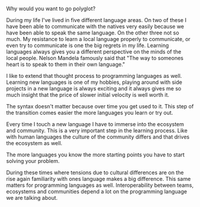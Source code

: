 Why would you want to go polyglot?

During my life I've lived in five different language areas. On two of these I have been able to communicate with the natives very easily because we have been able to speak the same language. On the other three not so much. My resistance to learn a local language properly to communicate, or even try to communicate is one the big regrets in my life. Learning languages always gives you a different perspective on the minds of the local people. Nelson Mandela famously said that "The way to someones heart is to speak to them in their own language."

I like to extend that thought process to programming languages as well. Learning new languages is one of my hobbies, playing around with side projects in a new language is always exciting and it always gives me so much insight that the price of slower initial velocity is well worth it.

The syntax doesn't matter because over time you get used to it. This step of the transition comes easier the more languages you learn or try out.

Every time I touch a new language I have to immerse into the ecosystem and community. This is a very important step in the learning process. Like with human languages the culture of the community differs and that drives the ecosystem as well.

The more languages you know the more starting points you have to start solving your problem.

During these times where tensions due to cultural differences are on the rise again familiarity with ones language makes a big difference. This same matters for programming languages as well. Interoperability between teams, ecosystems and communities depend a lot on the programming language we are talking about.
